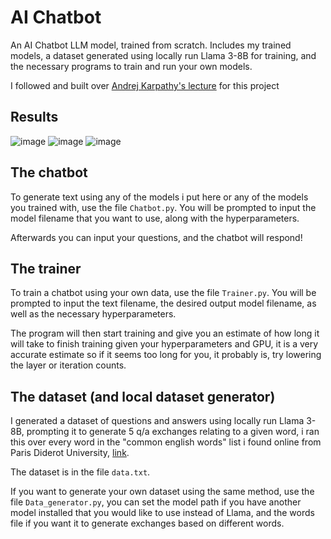 # AI Chatbot
An AI Chatbot LLM model, trained from scratch. Includes my trained models, a dataset generated using locally run Llama 3-8B for training, and the necessary programs to train and run your own models.

I followed and built over [Andrej Karpathy's lecture](https://www.youtube.com/watch?v=kCc8FmEb1nY) for this project


## Results

![image](https://github.com/EgeEken/AI-Chatbot/assets/96302110/4f6a94ba-661b-4fba-9594-0d0947127fce)
![image](https://github.com/EgeEken/EgeEken/assets/96302110/51d382e2-4f24-4c51-8d94-508cf3f81aee)
![image](https://github.com/EgeEken/AI-Chatbot/assets/96302110/512f7cb1-dd17-4daf-a476-353b716a6b43)

## The chatbot

To generate text using any of the models i put here or any of the models you trained with, use the file `Chatbot.py`.
You will be prompted to input the model filename that you want to use, along with the hyperparameters.

Afterwards you can input your questions, and the chatbot will respond!


## The trainer

To train a chatbot using your own data, use the file `Trainer.py`. You will be prompted to input the text filename, the desired output model filename, as well as the necessary hyperparameters. 

The program will then start training and give you an estimate of how long it will take to finish training given your hyperparameters and GPU, it is a very accurate estimate so if it seems too long for you, it probably is, try lowering the layer or iteration counts.


## The dataset (and local dataset generator)

I generated a dataset of questions and answers using locally run Llama 3-8B, prompting it to generate 5 q/a exchanges relating to a given word, i ran this over every word in the "common english words" list i found online from Paris Diderot University, [link](https://python.sdv.univ-paris-diderot.fr/data-files/english-common-words.txt).

The dataset is in the file `data.txt`.

If you want to generate your own dataset using the same method, use the file `Data_generator.py`, you can set the model path if you have another model installed that you would like to use instead of Llama, and the words file if you want it to generate exchanges based on different words.


